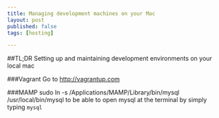 ```yaml
---  
title: Managing development machines on your Mac  
layout: post  
published: false  
tags: [hosting]  

---
```


##TL;DR
Setting up and maintaining development environments on your local mac

###Vagrant
Go to <http://vagrantup.com>

###MAMP
sudo ln -s /Applications/MAMP/Library/bin/mysql /usr/local/bin/mysql to be able to open mysql at the terminal by simply typing `mysql`

